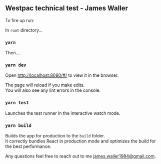 <h2>Westpac technical test - James Waller</h2>

To fire up run:

In `root` directory...

### `yarn`

Then....

### `yarn dev`

Open [http://localhost:8080/#/](http://localhost:8080/#/) to view it in the browser.

The page will reload if you make edits.<br />
You will also see any lint errors in the console.

### `yarn test`

Launches the test runner in the interactive watch mode.<br />

### `yarn build`

Builds the app for production to the `build` folder.<br />
It correctly bundles React in production mode and optimizes the build for the best performance.

Any questions feel free to reach out to me  [james.waller1984@gmail.com](james.waller1984@gmail.com).

 